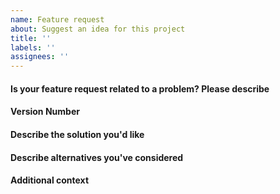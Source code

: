 ```yaml
---
name: Feature request
about: Suggest an idea for this project
title: ''
labels: ''
assignees: ''
---
```


#### Is your feature request related to a problem? Please describe

<!-- A clear and concise description of what the problem is. Ex. I'm always frustrated when [...] -->

#### Version Number

<!-- The specific application version you are currently using. -->
<!-- This can be found by visiting the root of the application. -->
<!-- Please include the `app.gitRev` and the `app.version`. -->

#### Describe the solution you'd like

<!-- A clear and concise description of what you want to happen. -->

#### Describe alternatives you've considered

<!-- A clear and concise description of any alternative solutions or features you've considered. -->

#### Additional context

<!-- Add any other context or screenshots about the feature request here. -->
